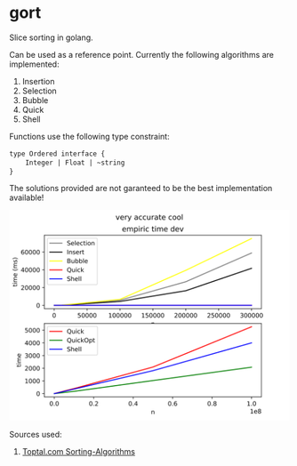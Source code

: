 # gort
Slice sorting in golang.

Can be used as a reference point.
Currently the following algorithms are implemented:
1) Insertion
2) Selection
3) Bubble
4) Quick
5) Shell

Functions use the following type constraint:
```
type Ordered interface {
	Integer | Float | ~string
}
```
The solutions provided are not garanteed to be the best implementation available!

![alt text](stat.svg)

Sources used:
1) [Toptal.com Sorting-Algorithms](https://www.toptal.com/developers/sorting-algorithms)
